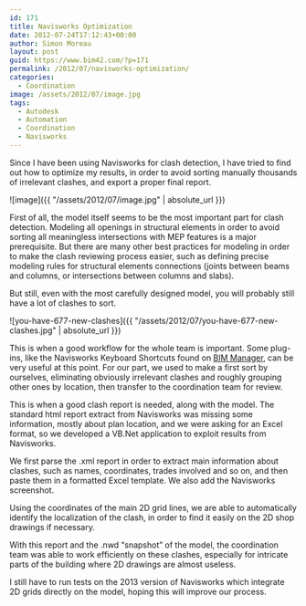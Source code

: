 ```yaml
---
id: 171
title: Navisworks Optimization
date: 2012-07-24T17:12:43+00:00
author: Simon Moreau
layout: post
guid: https://www.bim42.com/?p=171
permalink: /2012/07/navisworks-optimization/
categories:
  - Coordination
image: /assets/2012/07/image.jpg
tags:
  - Autodesk
  - Automation
  - Coordination
  - Navisworks
---
```

Since I have been using Navisworks for clash detection, I have tried to find out how to optimize my results, in order to avoid sorting manually thousands of irrelevant clashes, and export a proper final report.

![image]({{ "/assets/2012/07/image.jpg" | absolute_url }})

First of all, the model itself seems to be the most important part for clash detection. Modeling all openings in structural elements in order to avoid sorting all meaningless intersections with MEP features is a major prerequisite. But there are many other best practices for modeling in order to make the clash reviewing process easier, such as defining precise modeling rules for structural elements connections (joints between beams and columns, or intersections between columns and slabs).

But still, even with the most carefully designed model, you will probably still have a lot of clashes to sort.

![you-have-677-new-clashes]({{ "/assets/2012/07/you-have-677-new-clashes.jpg" | absolute_url }})

This is when a good workflow for the whole team is important. Some plug-ins, like the Navisworks Keyboard Shortcuts found on [BIM Manager](http://bimmanager.blogspot.fr/2011/12/navisworks-keyboard-shortcuts-for.html), can be very useful at this point. For our part, we used to make a first sort by ourselves, eliminating obviously irrelevant clashes and roughly grouping other ones by location, then transfer to the coordination team for review.

This is when a good clash report is needed, along with the model. The standard html report extract from Navisworks was missing some information, mostly about plan location, and we were asking for an Excel format, so we developed a VB.Net application to exploit results from Navisworks.

We first parse the .xml report in order to extract main information about clashes, such as names, coordinates, trades involved and so on, and then paste them in a formatted Excel template. We also add the Navisworks screenshot.

Using the coordinates of the main 2D grid lines, we are able to automatically identify the localization of the clash, in order to find it easily on the 2D shop drawings if necessary.

With this report and the .nwd “snapshot” of the model, the coordination team was able to work efficiently on these clashes, especially for intricate parts of the building where 2D drawings are almost useless.

I still have to run tests on the 2013 version of Navisworks which integrate 2D grids directly on the model, hoping this will improve our process.